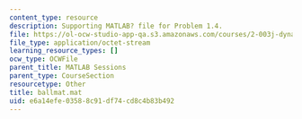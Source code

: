 ```yaml
---
content_type: resource
description: Supporting MATLAB? file for Problem 1.4.
file: https://ol-ocw-studio-app-qa.s3.amazonaws.com/courses/2-003j-dynamics-and-control-i-fall-2007/e6a14efe03588c91df74cd8c4b83b492_ballmat.mat
file_type: application/octet-stream
learning_resource_types: []
ocw_type: OCWFile
parent_title: MATLAB Sessions
parent_type: CourseSection
resourcetype: Other
title: ballmat.mat
uid: e6a14efe-0358-8c91-df74-cd8c4b83b492
---
```

